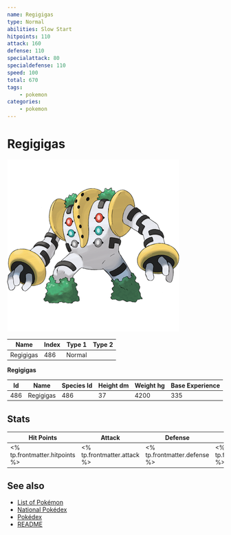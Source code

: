 ```yaml
---
name: Regigigas
type: Normal
abilities: Slow Start
hitpoints: 110
attack: 160
defense: 110
specialattack: 80
specialdefense: 110
speed: 100
total: 670
tags:
    - pokemon
categories:
    - pokemon
---
```


# Regigigas


![Regigigas](images/486.png)

| **Name** | **Index** | **Type 1** | **Type 2** |
|----|----|----|----|
| Regigigas | 486 | Normal  |  |

**Regigigas** 




| **Id** | **Name** | **Species Id** | **Height dm** | **Weight hg** | **Base Experience** |
|--------|----------|----------------|------------|------------|---------------------|
| 486 | Regigigas | 486 | 37 | 4200 | 335 |



## Stats

| **Hit Points** | **Attack** | **Defense** | **Special Attack** | **Special Defense** | **Speed** | **Total** |
|----------------|------------|-------------|--------------------|---------------------|-----------|-----------|
| <% tp.frontmatter.hitpoints %> | <% tp.frontmatter.attack %> | <% tp.frontmatter.defense %> | <% tp.frontmatter.specialattack %> | <% tp.frontmatter.specialdefense %> | <% tp.frontmatter.speed %> | <% tp.frontmatter.total %> |

## See also

- [List of Pokémon](../pokemon.md)
- [National Pokédex](../national_pokedex.md)
- [Pokédex](../pokedex.md)
- [README](../README.md)
